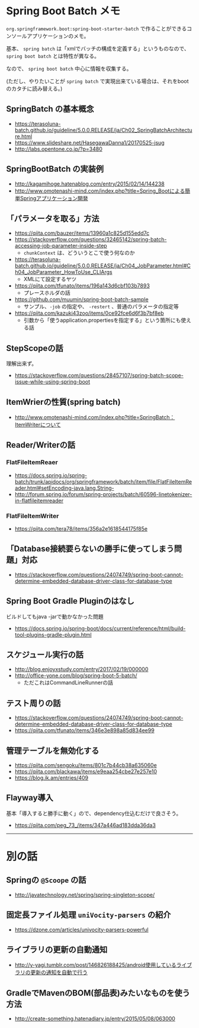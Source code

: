 # Spring Boot Batch メモ

`org.springframework.boot:spring-boot-starter-batch` で作ることができるコンソールアプリケーションのメモ。

基本、 `spring batch` は「xmlでバッチの構成を定義する」というものなので、 `spring boot batch` とは特性が異なる。

なので、 `spring boot batch` 中心に情報を収集する。

(ただし、やりたいことが `spring batch` で実現出来ている場合は、それをbootのカタチに読み替える。)

## SpringBatch の基本概念

- <https://terasoluna-batch.github.io/guideline/5.0.0.RELEASE/ja/Ch02_SpringBatchArchitecture.html>
- <https://www.slideshare.net/HasegawaDanna1/20170525-jsug>
- <http://labs.opentone.co.jp/?p=3480>

## SpringBootBatch の実装例

- <http://kagamihoge.hatenablog.com/entry/2015/02/14/144238>
- <http://www.omotenashi-mind.com/index.php?title=Spring_Bootによる簡単Springアプリケーション開発>

## 「パラメータを取る」方法

- <https://qiita.com/bauzer/items/13960a1c825d155edd7c>
- <https://stackoverflow.com/questions/32465142/spring-batch-accessing-job-parameter-inside-step>
  - `chunkContext` は、どういうとこで使う何なのか
- <https://terasoluna-batch.github.io/guideline/5.0.0.RELEASE/ja/Ch04_JobParameter.html#Ch04_JobParameter_HowToUse_CLIArgs>
  - XMLにて設定するヤツ
- <https://qiita.com/tfunato/items/196a143d6cbf103b7893>
  - プレースホルダの話
- <https://github.com/muumin/spring-boot-batch-sample>
  - サンプル、`-job` の指定や、 `-restert` 、普通のパラメータの指定等
- <https://qiita.com/kazuki43zoo/items/0ce92fce6d6f3b7bf8eb>
  - 引数から「使うapplication.propertiesを指定する」という箇所にも使える話

## StepScopeの話

理解出来ず。

- <https://stackoverflow.com/questions/28457107/spring-batch-scope-issue-while-using-spring-boot>

## ItemWrierの性質(spring batch)

-  <http://www.omotenashi-mind.com/index.php?title=SpringBatch：ItemWriterについて>

## Reader/Writerの話

### FlatFileItemReaer

- <https://docs.spring.io/spring-batch/trunk/apidocs/org/springframework/batch/item/file/FlatFileItemReader.html#setEncoding-java.lang.String->
- <http://forum.spring.io/forum/spring-projects/batch/60596-linetokenizer-in-flatfileitemreader>

### FlatFileItemWriter

- <https://qiita.com/tera78/items/356a2e1618544175f85e>

## 「Database接続要らないの勝手に使ってしまう問題」対応

- <https://stackoverflow.com/questions/24074749/spring-boot-cannot-determine-embedded-database-driver-class-for-database-type>

## Spring Boot Gradle Pluginのはなし

ビルドしてもjava -jarで動かなかった問題

- <https://docs.spring.io/spring-boot/docs/current/reference/html/build-tool-plugins-gradle-plugin.html>

## スケジュール実行の話

- <http://blog.enjoyxstudy.com/entry/2017/02/19/000000>
- <http://office-yone.com/blog/spring-boot-5-batch/>
  - ただこれはCommandLineRunnerの話

## テスト周りの話

- <https://stackoverflow.com/questions/24074749/spring-boot-cannot-determine-embedded-database-driver-class-for-database-type>
- <https://qiita.com/tfunato/items/346e3e898a85d834ee99>

## 管理テーブルを無効化する

- <https://qiita.com/sengoku/items/801c7b44cb38a635060e>
- <https://qiita.com/blackawa/items/e9eaa254cbe27e257e10>
- <https://blog.ik.am/entries/409>

## Flayway導入

基本「導入すると勝手に動く」ので、dependency仕込むだけで良さそう。

- <https://qiita.com/peg_73_/items/347a446ad183dda36da3>

---

# 別の話

## Springの `@Scoope` の話

- <http://javatechnology.net/spring/spring-singleton-scope/>

## 固定長ファイル処理 `uniVocity-parsers` の紹介

- <https://dzone.com/articles/univocity-parsers-powerful>

## ライブラリの更新の自動通知

- <http://y-yagi.tumblr.com/post/146826188425/android使用しているライブラリの更新の通知を自動で行う>

## GradleでMavenのBOM(部品表)みたいなものを使う方法

- <http://create-something.hatenadiary.jp/entry/2015/05/08/063000>
